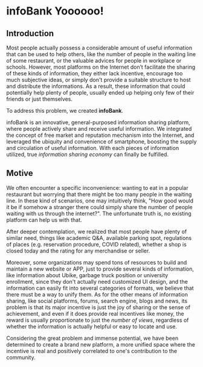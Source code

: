 # infoBank Yoooooo!

## Introduction

Most people actually possess a considerable amount of useful information that can be used to help others, like the number of people in the waiting line of some restaurant, or the valuable advices for people in workplace or schools. However, most platforms on the Internet don’t facilitate the sharing of these kinds of information, they either lack incentive, encourage too much subjective ideas, or simply don't provide a suitable structure to host and distribute the informations. As a result, these information that could potentially help plenty of people, usually ended up helping only few of their friends or just themselves.

To address this problem, we created **infoBank**.

infoBank is an innovative, general-purposed information sharing platform, where people actively share and receive useful information. We integrated the concept of free market and reputation mechanism into the Internet, and leveraged the ubiquity and convenience of smartphone, boosting the supply and circulation of useful information. With each pieces of information utilized, true *information sharing economy* can finally be fulfilled.

## Motive

We often encounter a specific inconvenience: wanting to eat in a popular restaurant but worrying that there might be too many people in the waiting line. In these kind of scenarios, one may intuitively think,  "How good would it be if somehow a stranger there could simply share the number of people waiting with us through the internet?".
The unfortunate truth is, no existing platform can help us with that.

After deeper contemplation, we realized that most people have plenty of similar need, things like academic Q&A, available parking spot, regulations of places (e.g. reservation procedure, COVID related), whether a shop is closed today and the rating for any merchandise or seller.

Moreover, some organizations may spend tons of resources to build and maintain a new website or APP, just to provide several kinds of information, like information about Ubike, garbage truck position or university enrollment, since they don't actually need customized UI design, and the information can easily fit into several categories of formats, we believe that there must be a way to unify them. As for the other means of information sharing, like social platforms, forums, search engine, blogs and news, its problem is that its major incentive is just the joy of sharing or the sense of achievement, and even if it does provide real incentives like money, the reward is usually proportionate to just the *number of views*, regardless of whether the information is actually helpful or easy to locate and use.

Considering the great problem and immense potential, we have been determined to create a brand new platform, a more unified space where the incentive is real and positively correlated to one's contribution to the community.
